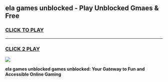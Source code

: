 
## ela games unblocked - Play Unblocked Gmaes & Free
<h3>
<a href="https://premium.freeplayer.one?title=ela_games_unblocked&ref=19F">CLICK TO PLAY</a></h3>
<hr>

<h3>
<a href="https://premium.freeplayer.one?title=ela_games_unblocked&ref=19F">CLICK 2 PLAY</a>
  
</h3>

<a href="https://premium.freeplayer.one?title=ela_games_unblocked&ref=19F/"><img src="https://clearcache.store/games.png"></a>


**ela games unblocked games unblocked: Your Gateway to Fun and Accessible Online Gaming**
